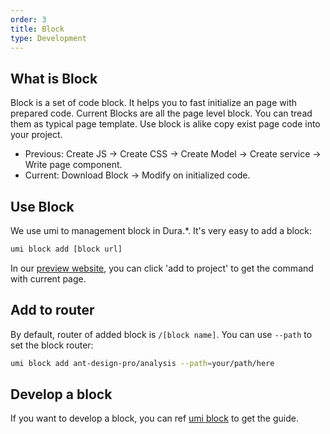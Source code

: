 ```yaml
---
order: 3
title: Block
type: Development
---
```


## What is Block

Block is a set of code block. It helps you to fast initialize an page with prepared code.
Current Blocks are all the page level block. You can tread them as typical page template.
Use block is alike copy exist page code into your project.

* Previous: Create JS -> Create CSS -> Create Model -> Create service -> Write page component.
* Current: Download Block -> Modify on initialized code.

## Use Block

We use umi to management block in Dura.*. It's very easy to add a block:

```bash
umi block add [block url]
```

In our [preview website](https://dura.sh), you can click 'add to project' to get the command with current page.

## Add to router

By default, router of added block is  `/[block name]`. You can use `--path` to set the block router:

```bash
umi block add ant-design-pro/analysis --path=your/path/here
```

## Develop a block

If you want to develop a block, you can ref [umi block](https://umijs.org/guide/block.html) to get the guide.
